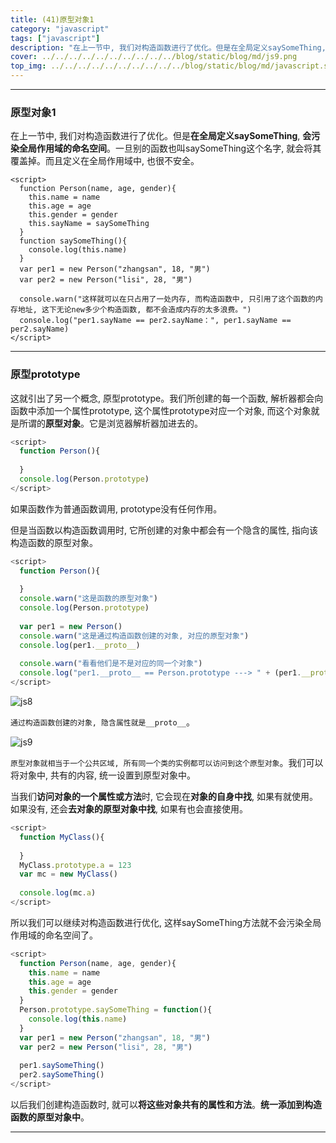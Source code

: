 ```yaml
---
title: (41)原型对象1
category: "javascript"
tags: ["javascript"]
description: "在上一节中, 我们对构造函数进行了优化。但是在全局定义saySomeThing, 会污染全局作用域的命名空间。"
cover: ../../../../../../../../../../blog/static/blog/md/js9.png
top_img: ../../../../../../../../../../blog/static/blog/md/javascript.svg
---
```


***

### 原型对象1

在上一节中, 我们对构造函数进行了优化。但是**在全局定义saySomeThing**, **会污染全局作用域的命名空间**。一旦别的函数也叫saySomeThing这个名字, 就会将其覆盖掉。而且定义在全局作用域中, 也很不安全。

    <script>
      function Person(name, age, gender){
        this.name = name
        this.age = age
        this.gender = gender
        this.sayName = saySomeThing
      }
      function saySomeThing(){
        console.log(this.name)
      }
      var per1 = new Person("zhangsan", 18, "男")
      var per2 = new Person("lisi", 28, "男")
      
      console.warn("这样就可以在只占用了一处内存, 而构造函数中, 只引用了这个函数的内存地址, 这下无论new多少个构造函数, 都不会造成内存的太多浪费。")
      console.log("per1.sayName == per2.sayName：", per1.sayName == per2.sayName)
    </script>


***

### 原型prototype

这就引出了另一个概念, 原型prototype。我们所创建的每一个函数, 解析器都会向函数中添加一个属性prototype, 这个属性prototype对应一个对象, 而这个对象就是所谓的**原型对象**。它是浏览器解析器加进去的。


```js js
<script>
  function Person(){ 
  
  }
  console.log(Person.prototype)
</script>
```


如果函数作为普通函数调用, prototype没有任何作用。

但是当函数以构造函数调用时, 它所创建的对象中都会有一个隐含的属性, 指向该构造函数的原型对象。


```js js
<script>
  function Person(){ 
  
  }
  console.warn("这是函数的原型对象")
  console.log(Person.prototype)
  
  var per1 = new Person()
  console.warn("这是通过构造函数创建的对象, 对应的原型对象")
  console.log(per1.__proto__)
  
  console.warn("看看他们是不是对应的同一个对象")
  console.log("per1.__proto__ == Person.prototype ---> " + (per1.__proto__ == Person.prototype))
</script>
```


![js8](../../../../../../../../../../blog/static/blog/md/js8.png)

`通过构造函数创建的对象, 隐含属性就是__proto__`。

![js9](../../../../../../../../../../blog/static/blog/md/js9.png)

`原型对象就相当于一个公共区域, 所有同一个类的实例都可以访问到这个原型对象`。我们可以将对象中, 共有的内容, 统一设置到原型对象中。

当我们**访问对象的一个属性或方法**时, 它会现在**对象的自身中找**, 如果有就使用。如果没有, 还会**去对象的原型对象中找**, 如果有也会直接使用。



```js js
<script>
  function MyClass(){
  
  }
  MyClass.prototype.a = 123
  var mc = new MyClass()
  
  console.log(mc.a)
</script>
```


所以我们可以继续对构造函数进行优化, 这样saySomeThing方法就不会污染全局作用域的命名空间了。


```js js
<script>
  function Person(name, age, gender){
    this.name = name
    this.age = age
    this.gender = gender
  }
  Person.prototype.saySomeThing = function(){
    console.log(this.name)
  }
  var per1 = new Person("zhangsan", 18, "男")
  var per2 = new Person("lisi", 28, "男")
  
  per1.saySomeThing()
  per2.saySomeThing()
</script>
```


以后我们创建构造函数时, 就可以**将这些对象共有的属性和方法**。**统一添加到构造函数的原型对象中**。

***

